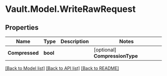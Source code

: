 # Vault.Model.WriteRawRequest

## Properties

Name | Type | Description | Notes
------------ | ------------- | ------------- | -------------
**Compressed** | **bool** |  | [optional] **CompressionType** | **string** |  | [optional] **Encoding** | **string** |  | [optional] **Path** | **string** |  | [optional] **Value** | **string** |  | [optional] 

[[Back to Model list]](../README.md#documentation-for-models) [[Back to API list]](../README.md#documentation-for-api-endpoints) [[Back to README]](../README.md)

